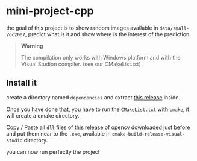 # mini-project-cpp

the goal of this project is to show random images available in `data/small-Voc2007`, predict what is it and show where
is the interest of the prediction.


> **Warning**
>
> The compilation only works with Windows platform and with the Visual Studion compiler. (see our CMakeList.txt)

## Install it

create a directory named `dependencies` and
extract [this release](https://github.com/opencv/opencv/releases/download/4.7.0/opencv-4.7.0-windows.exe) inside.

Once you have done that, you have to run the `CMakeList.txt` with `cmake`, it will create a cmake directory.

Copy / Paste all `dll` files of
[this release of opencv downloaded just before](https://github.com/opencv/opencv/releases/download/4.7.0/opencv-4.7.0-windows.exe)
and put them near to the `.exe`, available in `cmake-build-release-visual-studio`
directory.

you can now run perfectly the project



